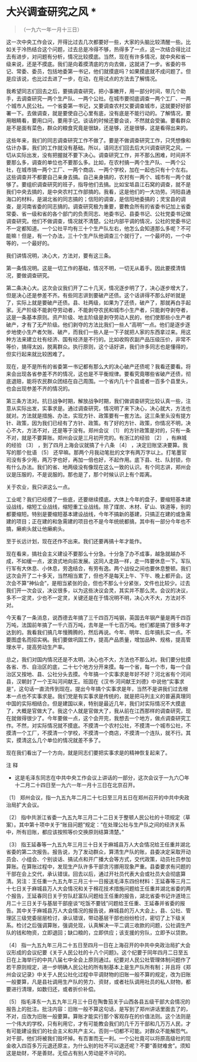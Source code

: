 #  大兴调查研究之风  *

> （一九六一年一月十三日）

这一次中央工作会议，开得比过去几次都要好一些，大家的头脑比较清醒一些。比如关于冷热结合这个问题，过去总是冷得不够，热得多了一点，这一次结合得比过去有进步，对问题有分析，情况比较摸底。当然，现在有许多情况，就中央和省一级来说，还是不摸底。我们是向着摸清底的方向去做，这就进了一步。省委的书记、常委、委员，包括地委第一书记，他们就摸底吗？如果摸底就不成问题了。但是应该说，也比过去进了一步，在动，在用试点的方法去了解情况。

我希望同志们回去之后，要搞调查研究，把小事撇开，用一部分时间，带几个助手，去调查研究一两个生产队、一两个公社。在城市要彻底调查一两个工厂、一两个城市人民公社。一个省委第一书记，又要调查农村又要调查城市，这就要好好部署一下。去做调查，就是要使自己心里有底，没有底是不能行动的。了解情况，要用眼睛看，要用口问，要用手记。谈话的时候还要会谈，不然就会受骗。要看群众是不是面有菜色，群众的粮食究竟是很缺，还是够，还是很够，这是看得出来的。

这些年来，我们的同志调查研究工作不做了。要是不做调查研究工作，只凭想像和估计办事，我们的工作就没有基础。所以，请同志们回去后大兴调查研究之风，一切从实际出发，没有把握就不要下决心。调查研究工作，并不那么困难，时间并不要那么多，调查的单位也不要那么多。比如，在农村搞一两个生产队、一两个公社，在城市搞一两个工厂、一两个商店、一两个学校，加在一起也只有十个左右。这些调查并不都要自己亲身去搞。自己亲身搞的，农村有一两个、城市有一两个就够了。要组织调查研究的班子，指导他们去搞。比如宝坻县江石窝的调查，就不是我们中央去搞的，是中央农村工作部搞的。我看，这是他们的一大功劳。沔阳县通海口的材料，是湖北省的同志搞的；信阳的调查，是信阳地委搞的；灵宝县的调查，是河南省委的同志搞的。调查研究极为重要，要教会所有的省委书记加上省委常委、省一级和省的各个部门的负责同志、地委书记、县委书记、公社党委书记做调查研究。他们不做调查，情况就不清楚。公社内部平调的情况，公社的党委书记不一定都知道。一个公社平均有三十个生产队左右，他怎么会知道那么多呢？不可能嘛！但是，有一个办法，三十个生产队他调查三个就行了，一个最坏的，一个中等的，一个最好的。

我们讲情况明，决心大，方法对，要有这三条。

第一条情况明。这是一切工作的基础，情况不明，一切无从着手。因此要摸清情况，要做调查研究。

第二条决心大。这次会议我们开了二十几天，情况逐步明了了，决心逐步增大了，但是决心还是参差不齐。有些同志讲到要破产还债。这个话讲得不那么好听就是了，实际上就是要破产还债。县、社两级，如果为了还债，破产了，那就再白手起家。无产阶级不能剥夺劳动者，不能剥夺农民和城市小生产者，只能剥夺剥夺者，这是一条基本原则。资产阶级、地主阶级是剥夺劳动人民的，他们使那些小生产者破产，才有了无产阶级。他们剥夺的方法比我们一些人“高明”一点。他们是逐步逐步地使小生产者欠账、破产，而我们一些人是一下子就把人家的东西拿过来。用这种方法来建立社有经济、国有经济是不行的。比如收购农副产品压级压价，非常不等价，搞得太凶，脱离群众。执行原则，这个话好讲，我们许多同志也是懂得的，但实行起来就比较困难了。

现在，是不是所有的省委第一书记都有那么大的决心破产还债呢？我看还要看。将来会出现各省参差不齐的情况，这也是不平衡规律。要看究竟哪些省破产还债，彻底退赔，能将农民群众团结在自己周围。一个省内几十个县或者一百多个县里头，也会出现参差不齐的情况的。

第三条方法对。抗日战争时期，解放战争时期，我们做调查研究比较认真一些，注意从实际出发，实事求是。通过调查研究，情况明了来下决心，决心就大，方法也就对。方法就是措施、办法，实现方针、政策要有一套方法。这三条里头没有提方针、政策，因为我们已经有了方针、政策。有了好的方针、政策，你情况不明，决心不大，方法不对，还是等于没有。郑州会议
〔1〕  的方针政策是对的，只有一条不对，就是不要算账。郑州会议是三月初开完的。有浙江的经验  〔2〕  ，有麻城的经验  〔3〕
，到了四月上海会议就搞了十八条  〔4〕  ，决定旧账坚决要算。我写的那个批语  〔5〕
还早嘛。那两个月我动笔批的文字有两万字以上。打笔墨官司没有多少用，两万字也好，再加一倍也好，不起作用。底下县、社、队封锁，你有什么办法。我们的省、地两级没有像现在这么一致的认识。有个同志讲，郑州会议是压服的，不是说服的。那也是了，那个时候认识上有个距离。

关于农业，我只讲这么一点。

工业呢？我们已经摸了一些底，还要继续摸底。大体上今年的盘子，要缩短基本建设战线，缩短工业战线，缩短重工业战线。除了煤炭、木材、矿山、铁道等，别的都要缩短。特别是要缩短基本建设战线，今年不搞新的基建，只搞正在建的或急需建的项目；正在建的和急需建的项目也不是今年统统都搞，其中有一部分今年也不搞，癞痢头就让他癞痢头。

至于长远计划，现在还作不出来。我们还要再搞十年才能作。

现在看来，搞社会主义建设不要那么十分急。十分急了办不成事，越急就越办不成，不如缓一点，波浪式地向前发展。这同人走路一样，走一阵要休息一下。军队行军有大休息、小休息，劳逸结合，有劳有逸。两个战役之间也要休息整顿。我们这次会开了二十多天，当然相当累了，但也不是每天上午、下午、晚上都开会。这次会不算“神仙会”，是相当紧张的会，但也不那么十分紧张，文件也比较少。过去我们开一次会议，决议很多，以为这些决议会灵，其实并不那么灵。会议的决议，多不一定灵，少也不一定灵，关键还是在于情况明不明，决心大不大，方法对不对。

今天看了一条消息，说西德去年搞了三千四百万吨钢，英国去年钢产量是两千四百万吨，法国前年搞了一千六百万吨，去年是一千七百万吨。他们都是搞了很多年才达到的。我看我们搞几年慢腾腾的，然后再说。今年、明年、后年搞扎实一点。不要图虚名而招实祸。我们要做巩固工作，提高产品质量，增加品种、规格，提高管理水平，提高劳动生产率。

总之，我们对国内情况还是不太明，决心也不大，方法也不那么对。我们要分批摸各省、市、自治区的底，二十七个地方分开来摸。每一个省，每一个市，每一个自治区又按地、县、公社分头去摸。今年搞一个实事求是年好不好？河北省有个河间县，汉朝封了一个王叫河间献王。班固在《汉书·河间献王刘德》中说他“实事求是”，这句话一直流传到现在。提出今年搞个实事求是年，当然不是讲我们过去根本一点也不实事求是。我们党是有实事求是传统的，就是把马列主义的普遍真理同中国的实际相结合。但是建国以来，特别是最近几年，我们对实际情况不大摸底了，大概是官做大了。我这个人就是官做大了，我从前在江西那样的调查研究，现在就做得很少了。今年要做一点，这个会开完，我想去一个地方，做点调查研究工作。不然，对实际情况就不摸底。不摸清一个农村公社，不摸清一个城市公社，不摸清一个工厂，不摸清一个学校，不摸清一个商店，不摸清一个连队，就不行。其实，摸清这么几个单位的情况就差不多了。

现在我们看出了一个方向，就是同志们要把实事求是的精神恢复起来了。

注 释

*  这是毛泽东同志在中共中央工作会议上讲话的一部分，这次会议于一九六〇年十二月二十四日至一九六一年一月十三日在北京召开。 

〔1〕  郑州会议，指一九五九年二月二十七日至三月五日在郑州召开的中共中央政治局扩大会议。

〔2〕
指中共浙江省委一九五九年三月二十二日关于整顿人民公社的十项规定（草案）。其中第十项中关于“账目问题”规定：“在处理公社与生产队之间的经济关系中，所有旧账，都应该按照等价交换原则结算清楚。”

〔3〕
指王延春等一九五九年三月三十日关于麻城县万人大会情况给王任重并湖北省委的第二次报告。报告说，为了发动群众，算清生产队的账，县委决定采取开动员会、小组会、个别谈话、搞试点和开广播大会等方式，交代政策，动员社员参加算账。在算账过程中，发现生产队许多干部贪污挪用现象严重。县委要求有问题的干部在会上交代，承认错误。回去以后，通过开社员代表大会或社员大会彻底算清。另注：王任重一九五九年三月三十一日报送毛泽东四份材料：王延春等三月二十七日关于麻城县万人大会情况和关于棉花技术措施问题给王任重并湖北省委的两个报告，王延春同日关于穷队赶富队问题给王任重的报告，湖北省委书记许道琦三月二十三日关于与基层干部座谈“吃饭不要钱”问题给王任重、王延春并省委的报告。其中关于麻城县万人大会情况的报告说，麻城县的万人大会上，县、公社、管理区三级党委层层检讨，承认错误，带动基层干部也纷纷检讨，密切了上下级关系。检讨之后强调算账，强调兑现，认真解决一平二调三收款的问题，公社调生产队的钱和物资，立即退回；缺口粮的，立即供应；该支援的穷队，立即予以贷款。

〔4〕
指一九五九年三月二十五日至四月一日在上海召开的中共中央政治局扩大会议形成的会议纪要《关于人民公社的十八个问题》。这个纪要于同年四月二日至五日在上海举行的中共八届七中全会上原则通过。纪要对人民公社管理体制问题作了若干原则规定，进一步明确人民公社的所有制基本上是生产队所有制；并且将《郑州会议记录》中关于人民公社化过程中平调财物的旧账一般不算的规定，改为旧账一般要算，凡是县社调用生产队的劳力、资财，或者社队调用社员的私人财物，都要进行清理，如数归还，或者折价补偿。

〔5〕
指毛泽东一九五九年三月三十日在陶鲁笳关于山西各县五级干部大会情况的报告上的批注。批注内容：旧账一般不算这句话，是写到了郑州讲话里面去了的，不对，应改为旧账一般要算。算账才能实行那个客观存在的价值法则。这个法则是一个伟大的学校，只有利用它，才有可能教会我们的几千万干部和几万万人民，才有可能建设我们的社会主义和共产主义。否则一切都不可能。对群众不能解怨气。对干部，他们将被我们毁坏掉。有百害而无一利。一个公社竟可以将原高级社的现金收入四百多万元退还原主，为什么别的社不可以退还呢？不要“善财难舍”。须知这是劫财，不是善财。无偿占有别人劳动是不许可的。

  

